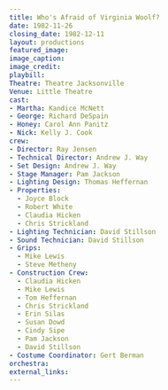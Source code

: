 ```yaml
---
title: Who's Afraid of Virginia Woolf?
date: 1982-11-26
closing_date: 1982-12-11
layout: productions
featured_image:
image_caption:
image_credit:
playbill:
Theatre: Theatre Jacksonville
Venue: Little Theatre
cast:
- Martha: Kandice McNett
- George: Richard DeSpain
- Honey: Carol Ann Panitz
- Nick: Kelly J. Cook
crew:
- Director: Ray Jensen
- Technical Director: Andrew J. Way
- Set Design: Andrew J. Way
- Stage Manager: Pam Jackson
- Lighting Design: Thomas Heffernan
- Properties:
  - Joyce Block
  - Robert White
  - Claudia Hicken
  - Chris Strickland
- Lighting Technician: David Stillson
- Sound Technician: David Stillson
- Grips:
  - Mike Lewis
  - Steve Metheny
- Construction Crew:
  - Claudia Hicken
  - Mike Lewis
  - Tom Heffernan
  - Chris Strickland
  - Erin Silas
  - Susan Dowd
  - Cindy Sipe
  - Pam Jackson
  - David Stillson
- Costume Coordinator: Gert Berman
orchestra:
external_links:
---
```


